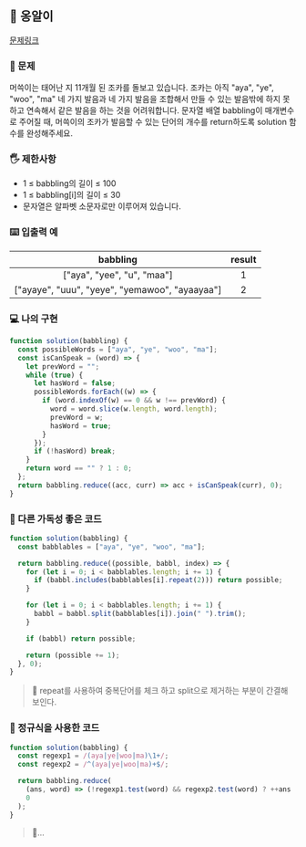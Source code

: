 ## 🍏 옹알이

[문제링크](https://school.programmers.co.kr/learn/courses/30/lessons/133499)

### 🙏 문제

머쓱이는 태어난 지 11개월 된 조카를 돌보고 있습니다. 조카는 아직 "aya", "ye", "woo", "ma" 네 가지 발음과 네 가지 발음을 조합해서 만들 수 있는 발음밖에 하지 못하고 연속해서 같은 발음을 하는 것을 어려워합니다. 문자열 배열 babbling이 매개변수로 주어질 때, 머쓱이의 조카가 발음할 수 있는 단어의 개수를 return하도록 solution 함수를 완성해주세요.

### 🖐️ 제한사항

- 1 ≤ babbling의 길이 ≤ 100
- 1 ≤ babbling[i]의 길이 ≤ 30
- 문자열은 알파벳 소문자로만 이루어져 있습니다.

### ⌨️ 입출력 예

|                    babbling                    | result |
| :--------------------------------------------: | :----: |
|           ["aya", "yee", "u", "maa"]           |   1    |
| ["ayaye", "uuu", "yeye", "yemawoo", "ayaayaa"] |   2    |

### 💻 나의 구현

```javascript
function solution(babbling) {
  const possibleWords = ["aya", "ye", "woo", "ma"];
  const isCanSpeak = (word) => {
    let prevWord = "";
    while (true) {
      let hasWord = false;
      possibleWords.forEach((w) => {
        if (word.indexOf(w) == 0 && w !== prevWord) {
          word = word.slice(w.length, word.length);
          prevWord = w;
          hasWord = true;
        }
      });
      if (!hasWord) break;
    }
    return word == "" ? 1 : 0;
  };
  return babbling.reduce((acc, curr) => acc + isCanSpeak(curr), 0);
}
```

### 🤔 다른 가독성 좋은 코드

```javascript
function solution(babbling) {
  const babblables = ["aya", "ye", "woo", "ma"];

  return babbling.reduce((possible, babbl, index) => {
    for (let i = 0; i < babblables.length; i += 1) {
      if (babbl.includes(babblables[i].repeat(2))) return possible;
    }

    for (let i = 0; i < babblables.length; i += 1) {
      babbl = babbl.split(babblables[i]).join(" ").trim();
    }

    if (babbl) return possible;

    return (possible += 1);
  }, 0);
}
```

> 🤔 repeat를 사용하여 중복단어를 체크 하고 split으로 제거하는 부분이 간결해 보인다.

### 🤔 정규식을 사용한 코드

```javascript
function solution(babbling) {
  const regexp1 = /(aya|ye|woo|ma)\1+/;
  const regexp2 = /^(aya|ye|woo|ma)+$/;

  return babbling.reduce(
    (ans, word) => (!regexp1.test(word) && regexp2.test(word) ? ++ans : ans),
    0
  );
}
```

> 🤔...
